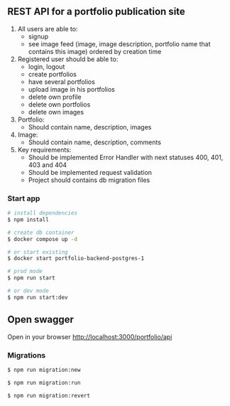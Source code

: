 ## REST API for a portfolio publication site

1. All users are able to:
    * signup
    * see image feed (image, image description, portfolio name that contains this image) ordered by creation time
2. Registered user should be able to:
    * login, logout
    * create portfolios
    * have several portfolios
    * upload image in his portfolios
    * delete own profile
    * delete own portfolios
    * delete own images
3. Portfolio:
    * Should contain name, description, images
4. Image:
    * Should contain name, description, comments
5. Key requirements:
    * Should be implemented Error Handler with next statuses 400,
      401, 403 and 404
    * Should be implemented request validation
    * Project should contains db migration files

### Start app

```bash
# install dependencies
$ npm install
   ```

```bash
# create db container
$ docker compose up -d

# or start existing 
$ docker start portfolio-backend-postgres-1

   ```

```bash
# prod mode
$ npm run start

# or dev mode
$ npm run start:dev
   ```

## Open swagger

Open in your browser [http://localhost:3000/portfolio/api](http://localhost:3000/portfolio/api)

### Migrations

```bash
$ npm run migration:new
   ```

```bash
$ npm run migration:run
   ```

```bash
$ npm run migration:revert
   ```